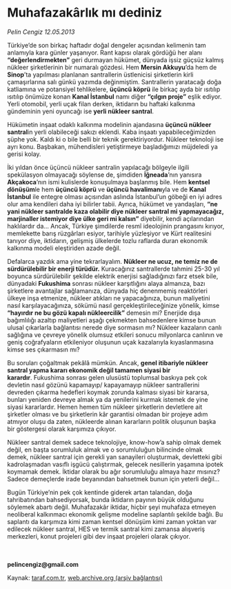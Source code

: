 # Muhafazakârlık mı dediniz

*Pelin Cengiz 12.05.2013*

<div class="yazi">
<p>Türkiye’de
son birkaç haftadır doğal dengeler açısından kelimenin tam anlamıyla kara
günler yaşanıyor. Rant kapısı olarak gördüğü her alanı <b>“değerlendirmekten”</b> geri durmayan hükümet, dünyada işsiz güçsüz
kalmış nükleer şirketlerinin bir numaralı gözdesi. Hem <b>Mersin Akkuyu</b>’da hem de <b>Sinop</b>’ta
yapılması planlanan santrallerin üstlenicisi şirketlerin kirli çamaşırlarına
salı günkü yazımda değinmiştim. Santrallerin yaratacağı doğa katliamına ve
potansiyel tehlikelere, <b>üçüncü köprü</b>
ile birkaç ayda bir ısıtılıp ısıtılıp önümüze konan <b>Kanal İstanbul</b> namı diğer <b>“çılgın
proje”</b> eşlik ediyor. Yerli otomobil, yerli uçak filan derken, iktidarın bu
haftaki kalkınma gündeminin yeni oyuncağı ise <b>yerli nükleer santral</b>.</p>
<p>
Hükümetin inşaat odaklı kalkınma modelinin ajandasına <b>üçüncü nükleer santral</b>in yerli olabileceği sakızı eklendi. Kaba
inşaatı yapabileceğimizden şüphe yok. Kaldı ki o bile belli bir teknik
gerektiriyordur. Nükleer teknoloji ise ayrı konu. Başbakan, mühendisleri
yetiştirmeye başladığımızı müjdeledi ya gerisi kolay. </p>
<p>
İki yıldan önce üçüncü nükleer santralin yapılacağı bölgeyle ilgili spekülasyon
olmayacağı söylense de, şimdiden <b>İğneada</b>’nın
yanısıra <b>Akçakoca</b>’nın ismi
kulislerde konuşulmaya başlanmış bile. Hem <b>kentsel
dönüşüm</b>le hem <b>üçüncü köprü</b> ve <b>üçüncü havalimanı</b>yla ve de <b>Kanal İstanbul</b> ile entegre olması
açısından aslında İstanbul’un göbeği en iyi adres olur ama kendileri daha iyi
bilirler tabii. Ayrıca, hükümet ve yandaşları, <b>“ne yani nükleer santralde kaza olabilir diye nükleer santral mi
yapmayacağız, marjinaller istemiyor diye ülke geri mi kalsın”</b> diyebilir,
kendi açılarından haklılardır da... Ancak, Türkiye şimdilerde resmî ideolojinin
prangasını kırıyor, memlekette barış rüzgârları esiyor, tarihiyle yüzleşiyor ve
Kürt realitesini tanıyor diye, iktidarın, gelişmiş ülkelerde
tozlu raflarda duran ekonomik kalkınma modeli eleştiriden azade
değil. </p>
<p>
Defalarca yazdık ama yine tekrarlayalım. <b>Nükleer
ne ucuz, ne temiz ne de sürdürülebilir bir enerji türüdür.</b> Kuracağınız
santrallerde tahmini 25-30 yıl boyunca sürdürülebilir şekilde elektrik
enerjisi sağladığınızı farz etsek bile, dünyadaki <b>Fukushima</b> sonrası nükleer karşıtlığını alaya almanıza, bazı
şirketlere avantajlar sağlamanıza, dünyada hiç denenmemiş reaktörleri ülkeye
inşa etmenize, nükleer atıkları ne yapacağınıza, bunun maliyetini nasıl
karşılayacağınıza, sökümü nasıl gerçekleştirileceğinize yönelik, kimse <b>“hayırdır ne bu gözü kapalı nükleercilik”</b>
demesin mi? Enerjide dışa bağımlılığı azaltıp maliyetleri aşağı çekmekten
bahsedenlere kimse bunun ulusal çıkarlarla bağlantısı nerede diye sormasın mı?
Nükleer kazaların canlı sağlığına ve çevreye yönelik olumsuz etkileri
sonucu milyonlarca canlının ve geniş coğrafyaların etkileniyor oluşunun
uçak kazalarıyla kıyaslanmasına kimse ses çıkarmasın mı?</p>
<p>
Bu soruları çoğaltmak pekâlâ mümkün. Ancak, <b>genel itibariyle nükleer
santral yapma kararı ekonomik değil tamamen siyasi bir karardır</b>. Fukushima sonrası gelen
ulusüstü toplumsal baskıya pek çok devletin nasıl gözünü kapamayıp/ kapayamayıp
nükleer santrallerini devreden çıkarma hedefleri koymak zorunda kalması siyasi
bir kararsa, bunları yeniden devreye almak ya da yenilerini kurmak istemek de
yine siyasi kararlardır. Hemen hemen tüm nükleer şirketlerin devletlere ait
şirketler olması ve bu şirketlerin kâr garantisi olmadan bir projeye adım
atmıyor oluşu da zaten, nükleerde alınan kararların politik oluşunun başka bir
göstergesi olarak karşımıza çıkıyor.</p>
<p>
Nükleer santral demek sadece teknolojiye, know-how’a sahip olmak demek değil,
en başta sorumluluk almak ve o sorumluluğun bilincinde olmak demek, nükleer
santral için gerekli yan sanayileri oluşturmak, devletteki gibi kadrolaşmadan
vasıflı işgücü çalıştırmak, gelecek nesillerin yaşamına ipotek koymamak demek.
İktidar olarak bu ağır sorumluluğu almaya hazır mısınız? Sadece demeçlerde
irade beyanından bahsetmek bunun için yeterli değil...</p>
<p>
Bugün Türkiye’nin pek çok kentinde giderek artan talandan, doğa tahribatından
bahsediyorsak, bunda iktidarın payının büyük olduğunu söylemek abartı
değil. Muhafazakâr iktidar, hiçbir şeyi muhafaza etmeyen neoliberal kalkınmacı
ekonomik gelişme modeline saplantılı şekilde bağlı. Bu saplantı da karşımıza
kimi zaman kentsel dönüşüm kimi zaman yoktan var edilecek nükleer santral, HES
ve termik santral kimi zamansa alışveriş merkezleri, konut projeleri gibi dev
inşaat projeleri olarak çıkıyor.</p>
<p><b><br/>
<br/>
pelincengiz@gmail.com</b></p><p>
</p>
</div>

Kaynak: [taraf.com.tr](http://www.taraf.com.tr:80/pelin-cengiz/makale-muhafazakarlik-mi-dediniz.htm), [web.archive.org (arşiv bağlantısı)](http://web.archive.org/web/20130617082025/http://www.taraf.com.tr:80/pelin-cengiz/makale-muhafazakarlik-mi-dediniz.htm)
